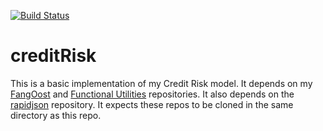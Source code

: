 [![Build Status](https://travis-ci.org/phillyfan1138/creditRisk.svg?branch=master)](https://travis-ci.org/phillyfan1138/creditRisk)

# creditRisk
This is a basic implementation of my Credit Risk model.  It depends on my <a href="https://github.com/phillyfan1138/FangOost">FangOost</a> and <a href="https://github.com/phillyfan1138/FunctionalUtilities">Functional Utilities</a> repositories.  It also depends on the <a href="https://github.com/miloyip/rapidjson">rapidjson</a> repository.  It expects these repos to be cloned in the same directory as this repo.
